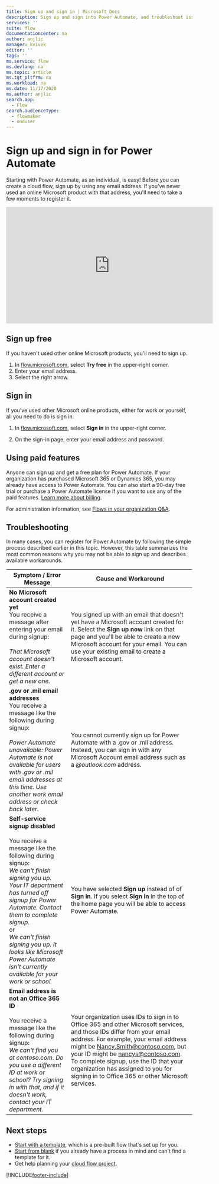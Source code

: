 ```yaml
---
title: Sign up and sign in | Microsoft Docs
description: Sign up and sign into Power Automate, and troubleshoot issues with this process.
services: ''
suite: flow
documentationcenter: na
author: anjlic
manager: kvivek
editor: ''
tags: ''
ms.service: flow
ms.devlang: na
ms.topic: article
ms.tgt_pltfrm: na
ms.workload: na
ms.date: 11/17/2020
ms.author: anjlic
search.app: 
  - Flow
search.audienceType: 
  - flowmaker
  - enduser
---
```

# Sign up and sign in for Power Automate

Starting with Power Automate, as an individual, is easy! Before you can create a cloud flow, sign up by using any email address. If you've never used an online Microsoft product with that address, you'll need to take a few moments to register it.

<iframe width="560" height="315" src="https://www.youtube.com/embed/cRkmSZrctLc?list=PL8nfc9haGeb55I9wL9QnWyHp3ctU2_ThF" frameborder="0" allowfullscreen></iframe>

## Sign up free

If you haven't used other online Microsoft products, you'll need to sign up.

1. In [flow.microsoft.com](https://flow.microsoft.com), select **Try free** in the upper-right corner.
2. Enter your email address.
3. Select the right arrow.

## Sign in

If you've used other Microsoft online products, either for work or yourself, all you need to do is sign in.

1. In [flow.microsoft.com](https://flow.microsoft.com), select **Sign in** in the upper-right corner.

1. On the sign-in page, enter your email address and password.

## Using paid features

Anyone can sign up and get a free plan for Power Automate. If your organization has purchased Microsoft 365 or Dynamics 365, you may already have access to Power Automate. You can also start a 90-day free trial or purchase a Power Automate license if you want to use any of the paid features. [Learn more about billing](billing-questions.md).

For administration information, see [Flows in your organization Q&A](organization-q-and-a.md).

## Troubleshooting
In many cases, you can register for Power Automate by following the simple process described earlier in this topic. However, this table summarizes the most common reasons why you may not be able to sign up and describes available workarounds.


|                                                                                                                                                                                       Symptom / Error Message                                                                                                                                                                                        |                                                                                                                                                                              Cause and Workaround                                                                                                                                                                              |
|------------------------------------------------------------------------------------------------------------------------------------------------------------------------------------------------------------------------------------------------------------------------------------------------------------------------------------------------------------------------------------------------------|--------------------------------------------------------------------------------------------------------------------------------------------------------------------------------------------------------------------------------------------------------------------------------------------------------------------------------------------------------------------------------|
|                                                                                       **No Microsoft account created yet** <br> You receive a message after entering your email during signup:<br><br> *That Microsoft account doesn't exist. Enter a different account or get a new one.*                                                                                       |                                              You signed up with an email that doesn't yet have a Microsoft account created for it. Select the **Sign up now** link on that page and you'll be able to create a new Microsoft account for your email. You can use your existing email to create a Microsoft account.                                               |
|                                                  **.gov or .mil email addresses**<br>You receive a message like the following during signup:<br><br>*Power Automate unavailable: Power Automate is not available for users with .gov or .mil email addresses at this time. Use another work email address or check back later.*                                                  |                                                                                            You cannot currently sign up for Power Automate with a .gov or .mil address. Instead, you can sign in with any Microsoft Account email address such as a *\@outlook.com* address.                                                                                             |
| **Self-service signup disabled**<br><br>You receive a message like the following during signup:<br>*We can't finish signing you up. Your IT department has turned off signup for Power Automate. Contact them to complete signup.* <br>or<br> *We can't finish signing you up. It looks like Microsoft Power Automate isn't currently available for your work or school.* |                                                                                        You have selected **Sign up** instead of of **Sign in**. If you select **Sign in** in the top of the home page you will be able to access Power Automate.                                                                                        |
|                                                   **Email address is not an Office 365 ID**<br><br>You receive a message like the following during signup:<br>*We can't find you at contoso.com.  Do you use a different ID at work or school? Try signing in with that, and if it doesn't work, contact your IT department.*                                                    | Your organization uses IDs to sign in to Office 365 and other Microsoft services, and those IDs differ from your email address. For example, your email address might be Nancy.Smith@contoso.com, but your ID might be nancys@contoso.com. To complete signup, use the ID that your organization has assigned to you for signing in to Office 365 or other Microsoft services. |

## Next steps
* [Start with a template](get-started-logic-template.md), which is a pre-built flow that's set up for you.
* [Start from blank](get-started-logic-flow.md) if you already have a process in mind and can't find a template for it.
* Get help planning your [cloud flow project](./guidance/planning/introduction.md).



[!INCLUDE[footer-include](includes/footer-banner.md)]